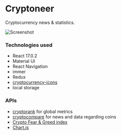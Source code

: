 # Cryptoneer

Cryptocurrency news & statistics.

![Screenshot](https://i.imgur.com/dEi3yYK.png)

### Technologies used
- React 17.0.2
- Material UI
- React Navigation
- immer
- Redux
- [cryptocurrency-icons](https://github.com/spothq/cryptocurrency-icons)
- local storage

### APIs
- [cryptorank](https://cryptorank.io/api) for global metrics
- [cryptocompare](https://min-api.cryptocompare.com/) for news and data regarding coins
- [Crypto Fear & Greed index](https://alternative.me/crypto/fear-and-greed-index/)
- [Chart.js](https://github.com/chartjs/Chart.js)